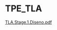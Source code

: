 # TPE_TLA
[TLA.Stage.1.Diseno.pdf](https://github.com/user-attachments/files/16918906/TLA.Stage.1.Diseno.pdf)
